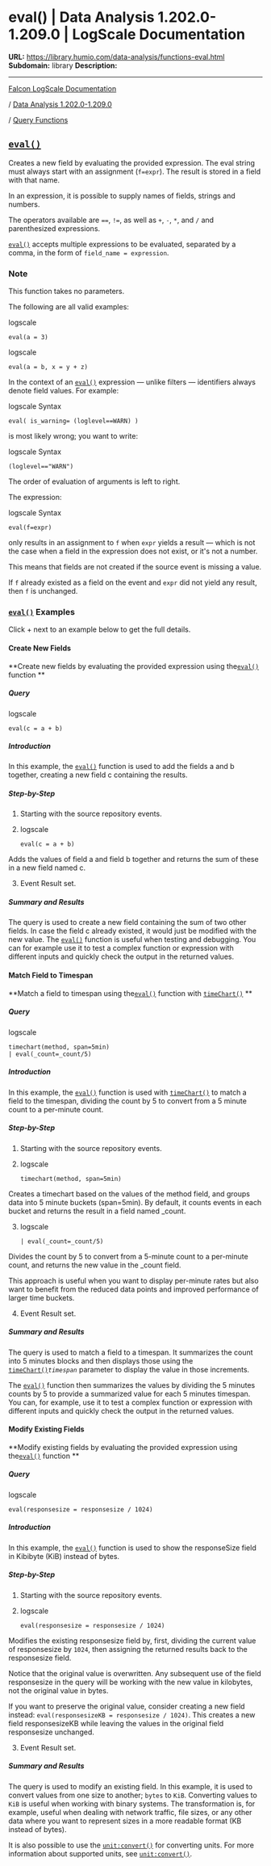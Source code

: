 # eval() | Data Analysis 1.202.0-1.209.0 | LogScale Documentation

**URL:** https://library.humio.com/data-analysis/functions-eval.html
**Subdomain:** library
**Description:** 

---

[Falcon LogScale Documentation](https://library.humio.com)

/ [Data Analysis 1.202.0-1.209.0](data-analysis-docs.html)

/ [Query Functions](functions.html)

## [`eval()`](functions-eval.html "eval\(\)")

Creates a new field by evaluating the provided expression. The eval string must always start with an assignment (`f=expr`). The result is stored in a field with that name. 

In an expression, it is possible to supply names of fields, strings and numbers. 

The operators available are `==`, `!=`, as well as `+`, `-`, `*`, and `/` and parenthesized expressions. 

[`eval()`](functions-eval.html "eval\(\)") accepts multiple expressions to be evaluated, separated by a comma, in the form of `field_name = expression`. 

### Note

This function takes no parameters. 

The following are all valid examples: 

logscale
    
    
    eval(a = 3)

logscale
    
    
    eval(a = b, x = y + z)

In the context of an [`eval()`](functions-eval.html "eval\(\)") expression — unlike filters — identifiers always denote field values. For example: 

logscale Syntax
    
    
    eval( is_warning= (loglevel==WARN) )

is most likely wrong; you want to write: 

logscale Syntax
    
    
    (loglevel=="WARN")

The order of evaluation of arguments is left to right. 

The expression: 

logscale Syntax
    
    
    eval(f=expr)

only results in an assignment to `f` when `expr` yields a result — which is not the case when a field in the expression does not exist, or it's not a number. 

This means that fields are not created if the source event is missing a value. 

If `f` already existed as a field on the event and `expr` did not yield any result, then `f` is unchanged. 

### [`eval()`](functions-eval.html "eval\(\)") Examples

Click + next to an example below to get the full details.

#### Create New Fields

**Create new fields by evaluating the provided expression using the[`eval()`](functions-eval.html "eval\(\)") function **

##### Query

logscale
    
    
    eval(c = a + b)

##### Introduction

In this example, the [`eval()`](functions-eval.html "eval\(\)") function is used to add the fields a and b together, creating a new field c containing the results. 

##### Step-by-Step

  1. Starting with the source repository events.

  2. logscale
         
         eval(c = a + b)

Adds the values of field a and field b together and returns the sum of these in a new field named c. 

  3. Event Result set.




##### Summary and Results

The query is used to create a new field containing the sum of two other fields. In case the field c already existed, it would just be modified with the new value. The [`eval()`](functions-eval.html "eval\(\)") function is useful when testing and debugging. You can for example use it to test a complex function or expression with different inputs and quickly check the output in the returned values. 

#### Match Field to Timespan

**Match a field to timespan using the[`eval()`](functions-eval.html "eval\(\)") function with [`timeChart()`](functions-timechart.html "timeChart\(\)") **

##### Query

logscale
    
    
    timechart(method, span=5min)
    | eval(_count=_count/5)

##### Introduction

In this example, the [`eval()`](functions-eval.html "eval\(\)") function is used with [`timeChart()`](functions-timechart.html "timeChart\(\)") to match a field to the timespan, dividing the count by 5 to convert from a 5 minute count to a per-minute count. 

##### Step-by-Step

  1. Starting with the source repository events.

  2. logscale
         
         timechart(method, span=5min)

Creates a timechart based on the values of the method field, and groups data into 5 minute buckets (span=5min). By default, it counts events in each bucket and returns the result in a field named _count. 

  3. logscale
         
         | eval(_count=_count/5)

Divides the count by 5 to convert from a 5-minute count to a per-minute count, and returns the new value in the _count field. 

This approach is useful when you want to display per-minute rates but also want to benefit from the reduced data points and improved performance of larger time buckets. 

  4. Event Result set.




##### Summary and Results

The query is used to match a field to a timespan. It summarizes the count into 5 minutes blocks and then displays those using the [`timeChart()`](functions-timechart.html "timeChart\(\)")_`timespan`_ parameter to display the value in those increments. 

The [`eval()`](functions-eval.html "eval\(\)") function then summarizes the values by dividing the 5 minutes counts by 5 to provide a summarized value for each 5 minutes timespan. You can, for example, use it to test a complex function or expression with different inputs and quickly check the output in the returned values. 

#### Modify Existing Fields

**Modify existing fields by evaluating the provided expression using the[`eval()`](functions-eval.html "eval\(\)") function **

##### Query

logscale
    
    
    eval(responsesize = responsesize / 1024)

##### Introduction

In this example, the [`eval()`](functions-eval.html "eval\(\)") function is used to show the responseSize field in Kibibyte (KiB) instead of bytes. 

##### Step-by-Step

  1. Starting with the source repository events.

  2. logscale
         
         eval(responsesize = responsesize / 1024)

Modifies the existing responsesize field by, first, dividing the current value of responsesize by `1024`, then assigning the returned results back to the responsesize field. 

Notice that the original value is overwritten. Any subsequent use of the field responsesize in the query will be working with the new value in kilobytes, not the original value in bytes. 

If you want to preserve the original value, consider creating a new field instead: `eval(responsesizeKB = responsesize / 1024)`. This creates a new field responsesizeKB while leaving the values in the original field responsesize unchanged. 

  3. Event Result set.




##### Summary and Results

The query is used to modify an existing field. In this example, it is used to convert values from one size to another; `bytes` to `KiB`. Converting values to `KiB` is useful when working with binary systems. The transformation is, for example, useful when dealing with network traffic, file sizes, or any other data where you want to represent sizes in a more readable format (KB instead of bytes). 

It is also possible to use the [`unit:convert()`](functions-unit-convert.html "unit:convert\(\)") for converting units. For more information about supported units, see [`unit:convert()`](functions-unit-convert.html "unit:convert\(\)").
